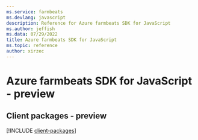 ```yaml
---
ms.service: farmbeats
ms.devlang: javascript
description: Reference for Azure farmbeats SDK for JavaScript
ms.author: jeffish
ms.data: 07/29/2022
title: Azure farmbeats SDK for JavaScript
ms.topic: reference
author: xirzec
---
```

# Azure farmbeats SDK for JavaScript - preview

## Client packages - preview
[!INCLUDE [client-packages](farmbeats-client-index.md)]